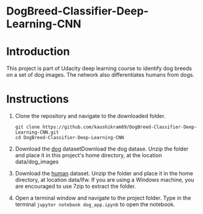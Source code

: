 # DogBreed-Classifier-Deep-Learning-CNN

# Introduction
This project is part of Udacity deep learning course to identify dog breeds on a set of dog images. The network also differentiates humans from dogs.

# Instructions
1. Clone the repository and navigate to the downloaded folder.

	```git clone https://github.com/kaushikram89/DogBreed-Classifier-Deep-Learning-CNN.git``` <br>
	```cd DogBreed-Classifier-Deep-Learning-CNN```


2. Download the [dog](https://s3-us-west-1.amazonaws.com/udacity-aind/dog-project/dogImages.zip) datasetDownload the dog datase. Unzip the folder and place it in this project's home directory, at the location data/dog_images

3. Download the [human](http://vis-www.cs.umass.edu/lfw/lfw.tgz) dataset. Unzip the folder and place it in the home directory, at location data/lfw. If you are using a Windows machine, you are encouraged to use 7zip to extract the folder.

4. Open a terminal window and navigate to the project folder. Type in the terminal 
```jupyter notebook dog_app.ipynb``` to open the notebook.
